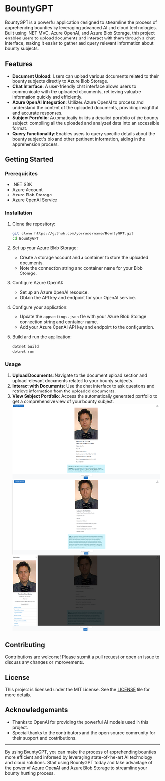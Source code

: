 # BountyGPT

BountyGPT is a powerful application designed to streamline the process of apprehending bounties by leveraging advanced AI and cloud technologies. Built using .NET MVC, Azure OpenAI, and Azure Blob Storage, this project enables users to upload documents and interact with them through a chat interface, making it easier to gather and query relevant information about bounty subjects.

## Features

- **Document Upload**: Users can upload various documents related to their bounty subjects directly to Azure Blob Storage.
- **Chat Interface**: A user-friendly chat interface allows users to communicate with the uploaded documents, retrieving valuable information quickly and efficiently.
- **Azure OpenAI Integration**: Utilizes Azure OpenAI to process and understand the content of the uploaded documents, providing insightful and accurate responses.
- **Subject Portfolio**: Automatically builds a detailed portfolio of the bounty subject, compiling all the uploaded and analyzed data into an accessible format.
- **Query Functionality**: Enables users to query specific details about the bounty subject's bio and other pertinent information, aiding in the apprehension process.

## Getting Started

### Prerequisites

- .NET SDK
- Azure Account
- Azure Blob Storage
- Azure OpenAI Service

### Installation

1. Clone the repository:
    ```bash
    git clone https://github.com/yourusername/BountyGPT.git
    cd BountyGPT
    ```

2. Set up your Azure Blob Storage:
   - Create a storage account and a container to store the uploaded documents.
   - Note the connection string and container name for your Blob Storage.

3. Configure Azure OpenAI:
   - Set up an Azure OpenAI resource.
   - Obtain the API key and endpoint for your OpenAI service.

4. Configure your application:
   - Update the `appsettings.json` file with your Azure Blob Storage connection string and container name.
   - Add your Azure OpenAI API key and endpoint to the configuration.

5. Build and run the application:
    ```bash
    dotnet build
    dotnet run
    ```

### Usage

1. **Upload Documents**: Navigate to the document upload section and upload relevant documents related to your bounty subjects.
2. **Interact with Documents**: Use the chat interface to ask questions and retrieve information from the uploaded documents.
3. **View Subject Portfolio**: Access the automatically generated portfolio to get a comprehensive view of your bounty subject.
![Screenshot 1](images/Screenshot1.png)
![Screenshot 2](images/Screenshot2.png)
![Screenshot 3](images/Screenshot3.png)

## Contributing

Contributions are welcome! Please submit a pull request or open an issue to discuss any changes or improvements.

## License

This project is licensed under the MIT License. See the [LICENSE](LICENSE) file for more details.

## Acknowledgements

- Thanks to OpenAI for providing the powerful AI models used in this project.
- Special thanks to the contributors and the open-source community for their support and contributions.

---

By using BountyGPT, you can make the process of apprehending bounties more efficient and informed by leveraging state-of-the-art AI technology and cloud solutions. Start using BountyGPT today and take advantage of the power of Azure OpenAI and Azure Blob Storage to streamline your bounty hunting process.
